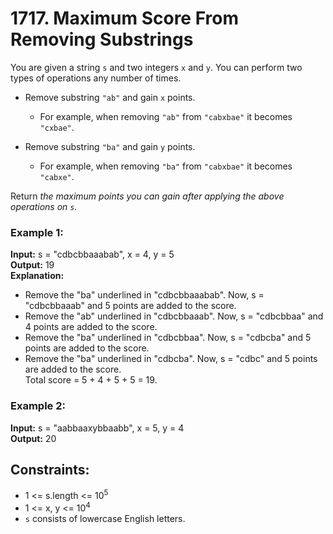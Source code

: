 # 1717. Maximum Score From Removing Substrings

You are given a string `s` and two integers `x` and `y`. You can perform two types of operations any number of times.

- Remove substring `"ab"` and gain `x` points.  
    - For example, when removing `"ab"` from `"cabxbae"` it becomes `"cxbae"`.

- Remove substring `"ba"` and gain `y` points.  
    - For example, when removing `"ba"` from `"cabxbae"` it becomes `"cabxe"`.

Return *the maximum points you can gain after applying the above operations on `s`.*

### Example 1:
**Input:** s = "cdbcbbaaabab", x = 4, y = 5  
**Output:** 19  
**Explanation:**  
- Remove the "ba" underlined in "cdbcbbaaabab". Now, s = "cdbcbbaaab" and 5 points are added to the score.
- Remove the "ab" underlined in "cdbcbbaaab". Now, s = "cdbcbbaa" and 4 points are added to the score.
- Remove the "ba" underlined in "cdbcbbaa". Now, s = "cdbcba" and 5 points are added to the score.
- Remove the "ba" underlined in "cdbcba". Now, s = "cdbc" and 5 points are added to the score.  
Total score = 5 + 4 + 5 + 5 = 19.

### Example 2:
**Input:** s = "aabbaaxybbaabb", x = 5, y = 4  
**Output:** 20  
 
## Constraints:
- 1 <= s.length <= $10^5$
- 1 <= x, y <= $10^4$
- `s` consists of lowercase English letters.